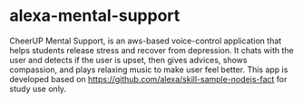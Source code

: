 # alexa-mental-support
CheerUP Mental Support, is an aws-based voice-control application that helps students release stress and recover from depression.
It chats with the user and detects if the user is upset, then gives advices, shows compassion, and plays relaxing music to make user feel better.
This app is developed based on https://github.com/alexa/skill-sample-nodejs-fact for study use only.

